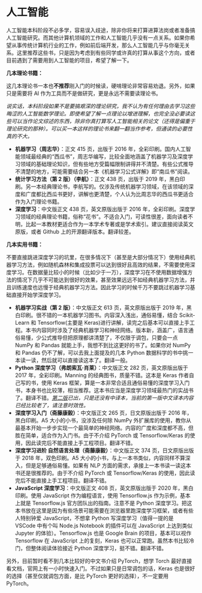 # 人工智能

人工智能本科阶段不必多学，容易误入歧途，除非你将来打算进算法岗或者准备搞人工智能研究。而其他计算机领域的工作和人工智能几乎没有一点关系。如果你希望从事传统计算机行业的工作，例如前后端开发，那么人工智能几乎与你毫无关系。这里推荐这些书，只是因为考虑到有些同学或许真的打算从事这个方向，或者目前遇到了需要用到人工智能的项目，希望了解一下。

**几本理论书籍：**

这几本理论书一本也**不推荐**刚入门的时候读，硬啃理论非常容易劝退。另外，如果只是需要将 AI 作为工具而不是做研究，更是永远不需要读理论书。

_说实话，本科阶段如果不是要搞艰深的理论研究，我不认为有任何理由去学习这些晦涩的人工智能数学理论。即使希望了解一点理论以增进理解，也完全没必要读这些可以当作论文综述的东西，除非你真打算写人工智能相关的论文（还得是偏重于理论研究的那种）。可以买一本这样的理论书来翻一翻当作参考，但通读的必要性真的不大。_

- **机器学习（周志华）**：正文 415 页，出版于 2016 年，全彩印刷。国内人工智能领域最经典的“西瓜书”，周志华编写，比较全面地涵盖了机器学习及深度学习领域的基础理论知识，但有些地方受篇幅限制讲得并不清楚。有些公式推导不清楚的地方，可能需要结合另一本《机器学习公式详解》即“南瓜书”阅读。
- **统计学习方法（第 2 版）（李航）**：正文 438 页，出版于 2019 年，黑白印刷。另一本经典理论书，李航写的。仅涉及传统机器学习领域，在该领域的深度和广度都比西瓜书更好，讲解也更清楚，个人认为比周志华的西瓜书更适合作为入门理论书籍。
- **深度学习**：中文版正文 438 页，英文原版出版于 2016 年，全彩印刷。深度学习领域的经典理论书籍，俗称“花书”。不适合入门，可读性很差，面向读者不明，比起一本教材更适合作为一本学术专著或是学术索引。建议直接阅读英文原版，或者 Github 上的开源翻译版本。翻译较差。

**几本实用书籍：**

不要直接跳进深度学习的坑里，在很多情况下（甚至是大部分情况下）使用经典机器学习方法，例如随机森林和集成投票可以达到很好且高效的结果，不需要使用深度学习。在数据量比较小的时候（比如少于一万），深度学习在不使用数据增强方法的情况下几乎不可能达到很好的效果，甚至效果远远不如经典机器学习方法，并且训练速度也远慢于经典机器学习方法。因此学习的时候千万不要跳过机器学习基础直接开始学深度学习。

- **机器学习实战（第 2 版）**：中文版正文 613 页，英文原版出版于 2019 年，黑白印刷。很不错的一本机器学习图书。内容深入浅出，通俗易懂，结合 Scikit-Learn 和 Tensorflow(主要是 Keras)进行讲解，读完之后基本可以直接上手工程。本书内容同时涉及了经典机器学习和神经网络。版本新，涵盖广，语言通俗易懂，少公式推导但把原理都讲清楚了，不仅限于调包，只要会一点 NumPy 和 Pandas 就能上手，我想不到比这更好的书了。如果你对 NumPy 和 Pandas 仍不了解，可以去我上面提及的几本 Python 数据科学的书中挑一本读一读，然后就可以直接读这本了。翻译一般。
- **Python 深度学习（弗朗索瓦·肖莱）**：中文版正文 282 页，英文原版出版于 2017 年，全彩印刷。Manning 的经典图书，质量不错。这本是 Keras 作者自己写的书，使用 Keras 框架，算是一本非常合适且通俗易懂的深度学习入门书，本身书也比较薄，相当推荐。这本书应当是深度学习领域最热门的实战书了。翻译不错。[_第二版_](https://learning.oreilly.com/library/view/deep-learning-with/9781617296864/)_已出，只是还没有中译本，当前的第一版中文译本内容已经比较老了，请注意时效性。_
- **深度学习入门（斋藤康毅）**：中文版正文 265 页，日文原版出版于 2016 年，黑白印刷。A5 大小的小书，没涉及任何除 NumPy 外扩展库的使用，教你从最基本开始一步步实现一个最简单的神经网络。内容的广度和深度都不高，但胜在简单，适合作为入门书。由于不介绍 PyTorch 或 Tensorflow/Keras 的使用，因此读完后不能直接上手工程项目。翻译不错。
- **深度学习进阶 自然语言处理（斋藤康毅）**：中文版正文 374 页，日文原版出版于 2018 年，双色印刷。A5 大小的小书，与上一本书类似，内容同样不算深入，但是足够通俗易懂。如果有 NLP 方面的需求，承接上一本书读一读这本书还是很推荐的。由于不介绍 PyTorch 或 Tensorflow/Keras 的使用，因此读完后不能直接上手工程项目。翻译不错。
- **JavaScript 深度学习**：中文版正文 408 页，英文原版出版于 2020 年，黑白印刷。使用 JavaScript 作为编程语言，使用 Tensorflow.js 作为示例，基本上就是 Tensorflow.js 官方团队出的指南。注意不是 Python 深度学习。把这本书放在这里是因为有些场景可能需要在浏览器里跑深度学习框架，或者有些人特别钟爱 JavaScript，不想拿 Python 写深度学习（值得一提的是 VSCode 中有个叫 Node.js Notebook 的插件可以在 JavaScript 上达到类似 Jupyter 的体验）。Tensorflow.js 也是 Google Brain 的项目，基本可以视作 Tensorflow 在 JavaScript 上的复刻，Keras 也可以正常跑。虽然本书比较冷门，但整体阅读体验接近 Python 深度学习，挺不错。翻译不错。

另外，目前暂时看不到几本比较好的中文书介绍 PyTorch，想学 Torch 最好直接看文档，官网上有一小时快速入门。不过如果只是日常调包的话，Keras 也是很好的选择（甚至仅就调包方面，是比 PyTorch 更好的选择），不一定要用 PyTorch。
